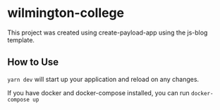 # wilmington-college

This project was created using create-payload-app using the js-blog template.

## How to Use

`yarn dev` will start up your application and reload on any changes.

If you have docker and docker-compose installed, you can run `docker-compose up`
